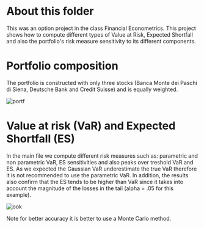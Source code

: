 # About this folder
This was an option project in the class Financial Econometrics. This project shows how to compute different types of Value at Risk, Expected Shortfall and also the portfolio's risk measure sensitivity to its different components.

# Portfolio composition
The portfolio is constructed with only three stocks (Banca Monte dei Paschi di Siena, Deutsche Bank and Credit Suisse) and is equally weighted.

![portf](https://user-images.githubusercontent.com/36447056/36306875-ea573cca-1319-11e8-805f-562a54143607.jpg)

# Value at risk (VaR) and Expected Shortfall (ES)
In the main file we compute different risk measures such as: parametric and non parametric VaR, ES sensitivities and also peaks over treshold VaR and ES.
As we expected the Gaussian VaR underestimate the true VaR therefore it is not recommended to use the parametric VaR.
In addition, the results also confirm that the ES tends to be higher than VaR since it takes into account the magnitude of the losses in the tail (alpha = .05 for this example).

![ook](https://user-images.githubusercontent.com/36447056/36326257-b7bc541c-135a-11e8-8061-bbb0bbc6da4f.jpg)

Note for better accuracy it is better to use a Monte Carlo method.

